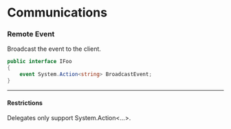 # Communications 
### Remote Event
Broadcast the event to the client.
```csharp
public interface IFoo
{
    event System.Action<string> BroadcastEvent;
}
```
---
#### Restrictions

Delegates only support System.Action<...>.
